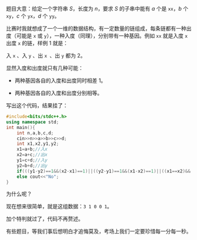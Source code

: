 题目大意：给定一个字符串 $S$，长度为 $n$，要求 $S$ 的子串中能有 $a$ 个是 `xx`，$b$ 个 `xy`，$c$ 个 `yx`，$d$ 个 `yy`。

比赛时我就想成了一个一维的数据结构，有一定数量的链组成，每条链都有一种出度（可能是 `x` 或 `y`），一种入度（同理），分别带有一种基因。例如 `xx` 就是入度 `x` 出度 `x` 的链，样例 $1$ 就是：

入 `x` 、入 `y` 、出 `x `、出 `y` 都为 $2$。

显然入度和出度就只有几种可能：

+ 两种基因各自的入度和出度同时相差 $1$。

+ 两种基因各自的入度和出度分别相等。

写出这个代码，结果挂了：

```cpp
#include<bits/stdc++.h>
using namespace std;
int main(){
	int n,a,b,c,d;
	cin>>n>>a>>b>>c>>d;
	int x1,x2,y1,y2;
	x1=a+b;//入x
	x2=a+c;//出x
	y1=c+d;//入y
	y2=b+d;//出y
	if(((y1-y2)==1&&(x2-x1)==1)||((y2-y1)==1&&(x1-x2)==1)||((x1==x2)&&(y1==y2)))cout<<"Yes";
	else cout<<"No";
}
```

为什么呢？

现在想来很简单，就是这组数据：`3 1 0 0 1`。

加个特判就过了，代码不再赘述。

有些题目，等我们事后想明白才追悔莫及，考场上我们一定要珍惜每一分每一秒。